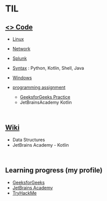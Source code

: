 # TIL

## [<> Code](https://github.com/kimbbang/publicTIL)

* [Linux](https://github.com/kimbbang/publicTIL/blob/main/Linux/README.md)    
* [Network](https://github.com/kimbbang/publicTIL/tree/main/Network)   
* [Splunk](https://github.com/kimbbang/publicTIL/blob/main/Splunk/README.md)    
* [Syntax](https://github.com/kimbbang/publicTIL/tree/main/Syntax) : Python, Kotlin, Shell, Java    
* [Windows](https://github.com/kimbbang/publicTIL/tree/main/Windows)    

* [programming assignment](https://github.com/kimbbang/publicTIL/tree/main/programming%20assignment) 
  * [GeeksforGeeks Practice](https://github.com/kimbbang/publicTIL/tree/main/programming%20assignment/GeeksforGeeks_Practice)
  * JetBrainsAcademy Kotlin
<br/>

## [Wiki](https://github.com/kimbbang/publicTIL/wiki)

* Data Structures   
* JetBrains Academy - Kotlin   

<br/>

## Learning progress (my profile)

* [GeeksforGeeks](https://auth.geeksforgeeks.org/user/kentucky861231)
* [JetBrains Academy](https://hyperskill.org/profile/233833697)
* [TryHackMe](https://tryhackme.com/p/kimbbang)
